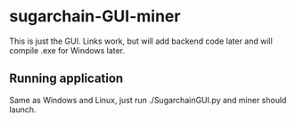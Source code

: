 # sugarchain-GUI-miner
This is just the GUI. Links work, but will add backend code later and will compile .exe for Windows later.

## Running application
Same as Windows and Linux, just run ./SugarchainGUI.py and miner should launch.
